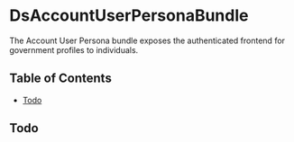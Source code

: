 # DsAccountUserPersonaBundle

The Account User Persona bundle exposes the authenticated frontend for government profiles to individuals.

## Table of Contents

- [Todo](#todo)

## Todo


